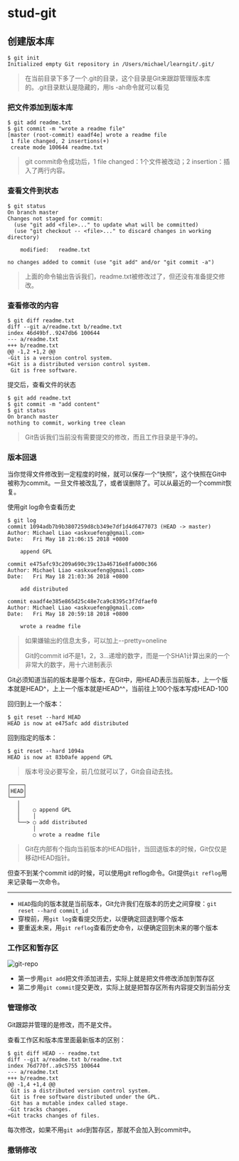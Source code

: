 # stud-git

## 创建版本库

```shell
$ git init
Initialized empty Git repository in /Users/michael/learngit/.git/
```

> 在当前目录下多了一个.git的目录，这个目录是Git来跟踪管理版本库的。.git目录默认是隐藏的，用ls -ah命令就可以看见

### 把文件添加到版本库

```shell
$ git add readme.txt
$ git commit -m "wrote a readme file"
[master (root-commit) eaadf4e] wrote a readme file
 1 file changed, 2 insertions(+)
 create mode 100644 readme.txt
```

> git commit命令成功后，1 file changed：1个文件被改动；2 insertion：插入了两行内容。

### 查看文件到状态

```shell
$ git status
On branch master
Changes not staged for commit:
  (use "git add <file>..." to update what will be committed)
  (use "git checkout -- <file>..." to discard changes in working directory)

	modified:   readme.txt

no changes added to commit (use "git add" and/or "git commit -a")
```

> 上面的命令输出告诉我们，readme.txt被修改过了，但还没有准备提交修改。

### 查看修改的内容

```shell
$ git diff readme.txt 
diff --git a/readme.txt b/readme.txt
index 46d49bf..9247db6 100644
--- a/readme.txt
+++ b/readme.txt
@@ -1,2 +1,2 @@
-Git is a version control system.
+Git is a distributed version control system.
 Git is free software.
```

提交后，查看文件的状态

```shell
$ git add readme.txt
$ git commit -m "add content"
$ git status
On branch master
nothing to commit, working tree clean
```

> Git告诉我们当前没有需要提交的修改，而且工作目录是干净的。

### 版本回退

当你觉得文件修改到一定程度的时候，就可以保存一个“快照”，这个快照在Git中被称为commit。一旦文件被改乱了，或者误删除了。可以从最近的一个commit恢复。

使用git log命令查看历史

```shell
$ git log
commit 1094adb7b9b3807259d8cb349e7df1d4d6477073 (HEAD -> master)
Author: Michael Liao <askxuefeng@gmail.com>
Date:   Fri May 18 21:06:15 2018 +0800

    append GPL

commit e475afc93c209a690c39c13a46716e8fa000c366
Author: Michael Liao <askxuefeng@gmail.com>
Date:   Fri May 18 21:03:36 2018 +0800

    add distributed

commit eaadf4e385e865d25c48e7ca9c8395c3f7dfaef0
Author: Michael Liao <askxuefeng@gmail.com>
Date:   Fri May 18 20:59:18 2018 +0800

    wrote a readme file
```

> 如果嫌输出的信息太多，可以加上--pretty=oneline
>
> Git的commit id不是1，2，3...递增的数字，而是一个SHA1计算出来的一个非常大的数字，用十六进制表示

Git必须知道当前的版本是哪个版本，在Git中，用HEAD表示当前版本，上一个版本就是HEAD^，上上一个版本就是HEAD^^，当前往上100个版本写成HEAD-100

回归到上一个版本：

```shell
$ git reset --hard HEAD
HEAD is now at e475afc add distributed
```

回到指定的版本：

```shell
$ git reset --hard 1094a
HEAD is now at 83b0afe append GPL
```

> 版本号没必要写全，前几位就可以了，Git会自动去找。

```ascii
┌────┐
│HEAD│
└────┘
   │
   │    ○ append GPL
   │    │
   └──> ○ add distributed
        │
        ○ wrote a readme file
```

> Git在内部有个指向当前版本的HEAD指针，当回退版本的时候，Git仅仅是移动HEAD指针。

但查不到某个commit id的时候，可以使用git reflog命令。Git提供`git reflog`用来记录每一次命令。

---

* `HEAD`指向的版本就是当前版本，Git允许我们在版本的历史之间穿梭：`git reset --hard commit_id`
* 穿梭前，用`git log`查看提交历史，以便确定回退到哪个版本
* 要重返未来，用`git reflog`查看历史命令，以便确定回到未来的哪个版本

### 工作区和暂存区

![git-repo](https://www.liaoxuefeng.com/files/attachments/919020037470528/0)

* 第一步用`git add`把文件添加进去，实际上就是把文件修改添加到暂存区
* 第二步用`git commit`提交更改，实际上就是把暂存区所有内容提交到当前分支

### 管理修改

Git跟踪并管理的是修改，而不是文件。

查看工作区和版本库里面最新版本的区别：

```shell
$ git diff HEAD -- readme.txt 
diff --git a/readme.txt b/readme.txt
index 76d770f..a9c5755 100644
--- a/readme.txt
+++ b/readme.txt
@@ -1,4 +1,4 @@
 Git is a distributed version control system.
 Git is free software distributed under the GPL.
 Git has a mutable index called stage.
-Git tracks changes.
+Git tracks changes of files.
```

每次修改，如果不用`git add`到暂存区，那就不会加入到commit中。

### 撤销修改

